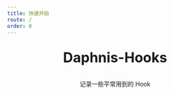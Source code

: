 ```yaml
---
title: 快速开始
route: /
order: 0
---
```


<p align="center" style="font-size: 32px; font-weight: bold;">
  Daphnis-Hooks
</p>

<p align="center">
  记录一些平常用到的 Hook
</p>

<code src="./request/Asd.tsx" />
